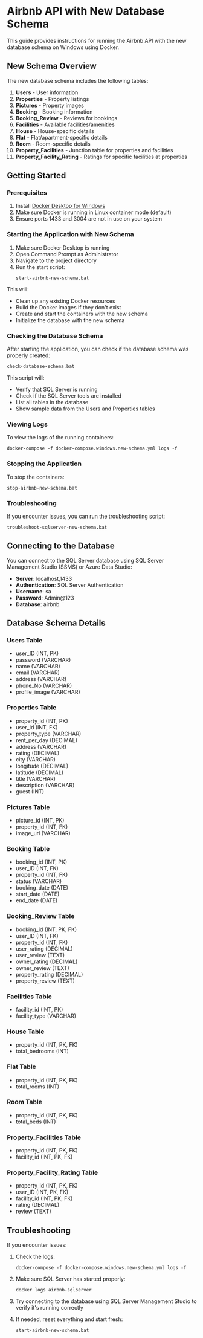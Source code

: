 # Airbnb API with New Database Schema

This guide provides instructions for running the Airbnb API with the new database schema on Windows using Docker.

## New Schema Overview

The new database schema includes the following tables:

1. **Users** - User information
2. **Properties** - Property listings
3. **Pictures** - Property images
4. **Booking** - Booking information
5. **Booking_Review** - Reviews for bookings
6. **Facilities** - Available facilities/amenities
7. **House** - House-specific details
8. **Flat** - Flat/apartment-specific details
9. **Room** - Room-specific details
10. **Property_Facilities** - Junction table for properties and facilities
11. **Property_Facility_Rating** - Ratings for specific facilities at properties

## Getting Started

### Prerequisites

1. Install [Docker Desktop for Windows](https://www.docker.com/products/docker-desktop)
2. Make sure Docker is running in Linux container mode (default)
3. Ensure ports 1433 and 3004 are not in use on your system

### Starting the Application with New Schema

1. Make sure Docker Desktop is running
2. Open Command Prompt as Administrator
3. Navigate to the project directory
4. Run the start script:
   ```
   start-airbnb-new-schema.bat
   ```

This will:
- Clean up any existing Docker resources
- Build the Docker images if they don't exist
- Create and start the containers with the new schema
- Initialize the database with the new schema

### Checking the Database Schema

After starting the application, you can check if the database schema was properly created:
```
check-database-schema.bat
```

This script will:
- Verify that SQL Server is running
- Check if the SQL Server tools are installed
- List all tables in the database
- Show sample data from the Users and Properties tables

### Viewing Logs

To view the logs of the running containers:
```
docker-compose -f docker-compose.windows.new-schema.yml logs -f
```

### Stopping the Application

To stop the containers:
```
stop-airbnb-new-schema.bat
```

### Troubleshooting

If you encounter issues, you can run the troubleshooting script:
```
troubleshoot-sqlserver-new-schema.bat
```

## Connecting to the Database

You can connect to the SQL Server database using SQL Server Management Studio (SSMS) or Azure Data Studio:

- **Server**: localhost,1433
- **Authentication**: SQL Server Authentication
- **Username**: sa
- **Password**: Admin@123
- **Database**: airbnb

## Database Schema Details

### Users Table
- user_ID (INT, PK)
- password (VARCHAR)
- name (VARCHAR)
- email (VARCHAR)
- address (VARCHAR)
- phone_No (VARCHAR)
- profile_image (VARCHAR)

### Properties Table
- property_id (INT, PK)
- user_id (INT, FK)
- property_type (VARCHAR)
- rent_per_day (DECIMAL)
- address (VARCHAR)
- rating (DECIMAL)
- city (VARCHAR)
- longitude (DECIMAL)
- latitude (DECIMAL)
- title (VARCHAR)
- description (VARCHAR)
- guest (INT)

### Pictures Table
- picture_id (INT, PK)
- property_id (INT, FK)
- image_url (VARCHAR)

### Booking Table
- booking_id (INT, PK)
- user_ID (INT, FK)
- property_id (INT, FK)
- status (VARCHAR)
- booking_date (DATE)
- start_date (DATE)
- end_date (DATE)

### Booking_Review Table
- booking_id (INT, PK, FK)
- user_ID (INT, FK)
- property_id (INT, FK)
- user_rating (DECIMAL)
- user_review (TEXT)
- owner_rating (DECIMAL)
- owner_review (TEXT)
- property_rating (DECIMAL)
- property_review (TEXT)

### Facilities Table
- facility_id (INT, PK)
- facility_type (VARCHAR)

### House Table
- property_id (INT, PK, FK)
- total_bedrooms (INT)

### Flat Table
- property_id (INT, PK, FK)
- total_rooms (INT)

### Room Table
- property_id (INT, PK, FK)
- total_beds (INT)

### Property_Facilities Table
- property_id (INT, PK, FK)
- facility_id (INT, PK, FK)

### Property_Facility_Rating Table
- property_id (INT, PK, FK)
- user_ID (INT, PK, FK)
- facility_id (INT, PK, FK)
- rating (DECIMAL)
- review (TEXT)

## Troubleshooting

If you encounter issues:

1. Check the logs:
   ```
   docker-compose -f docker-compose.windows.new-schema.yml logs -f
   ```

2. Make sure SQL Server has started properly:
   ```
   docker logs airbnb-sqlserver
   ```

3. Try connecting to the database using SQL Server Management Studio to verify it's running correctly

4. If needed, reset everything and start fresh:
   ```
   start-airbnb-new-schema.bat
   ```
